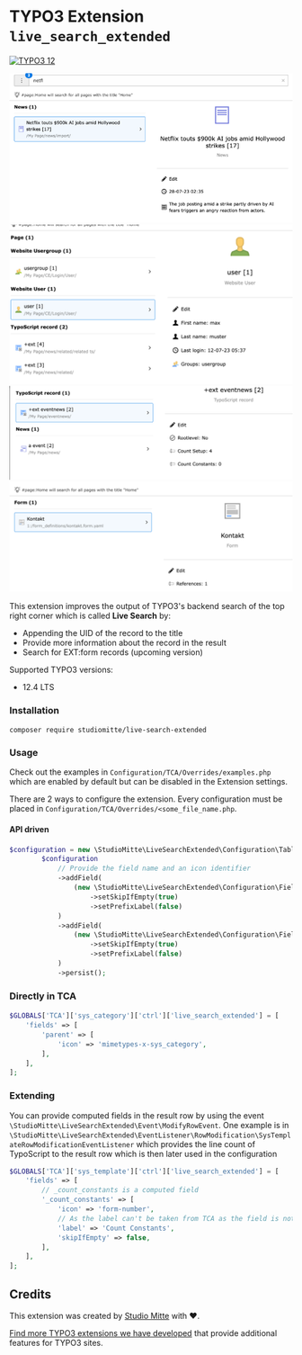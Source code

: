 # TYPO3 Extension `live_search_extended`

[![TYPO3 12](https://img.shields.io/badge/TYPO3-12-orange.svg)](https://get.typo3.org/version/12)

![Search result for EXT:news](Resources/Public/Examples/tx_news_domain_model_news.png)
![Search result for FE Users](Resources/Public/Examples/fe_user.png)
![Search result for TS records](Resources/Public/Examples/sys_template.png)
![Search result for EXT:form](Resources/Public/Examples/form.png)

This extension improves the output of TYPO3's backend search of the top right corner which is called **Live Search** by:

- Appending the UID of the record to the title
- Provide more information about the record in the result
- Search for EXT:form records (upcoming version)

Supported TYPO3 versions:

- 12.4 LTS

### Installation
```console
composer require studiomitte/live-search-extended
```

### Usage

Check out the examples in `Configuration/TCA/Overrides/examples.php` which are enabled by default but can be disabled in the Extension settings.

There are 2 ways to configure the extension. Every configuration must be placed in `Configuration/TCA/Overrides/<some_file_name.php`.

#### API driven

```php
$configuration = new \StudioMitte\LiveSearchExtended\Configuration\Table('tx_news_domain_model_news');
        $configuration
            // Provide the field name and an icon identifier
            ->addField(
                (new \StudioMitte\LiveSearchExtended\Configuration\Field('datetime', 'actions-clock'))
                    ->setSkipIfEmpty(true)
                    ->setPrefixLabel(false)
            )
            ->addField(
                (new \StudioMitte\LiveSearchExtended\Configuration\Field('teaser', 'actions-document'))
                    ->setSkipIfEmpty(true)
                    ->setPrefixLabel(false)
            )
            ->persist();
```

### Directly in TCA

```php
$GLOBALS['TCA']['sys_category']['ctrl']['live_search_extended'] = [
    'fields' => [
        'parent' => [
            'icon' => 'mimetypes-x-sys_category',
        ],
    ],
];
```

### Extending

You can provide computed fields in the result row by using the event `\StudioMitte\LiveSearchExtended\Event\ModifyRowEvent`. 
One example is in `\StudioMitte\LiveSearchExtended\EventListener\RowModification\SysTemplateRowModificationEventListener` 
which provides the line count of TypoScript to the result row which is then later used in the configuration

```php
$GLOBALS['TCA']['sys_template']['ctrl']['live_search_extended'] = [
    'fields' => [
        // _count_constants is a computed field
        '_count_constants' => [
            'icon' => 'form-number',
            // As the label can't be taken from TCA as the field is not there provided, a custom label can be set
            'label' => 'Count Constants',
            'skipIfEmpty' => false,
        ],
    ],
];
```


## Credits

This extension was created by [Studio Mitte](https://studiomitte.com) with ♥.

[Find more TYPO3 extensions we have developed](https://www.studiomitte.com/loesungen/typo3) that provide additional features for TYPO3 sites.
